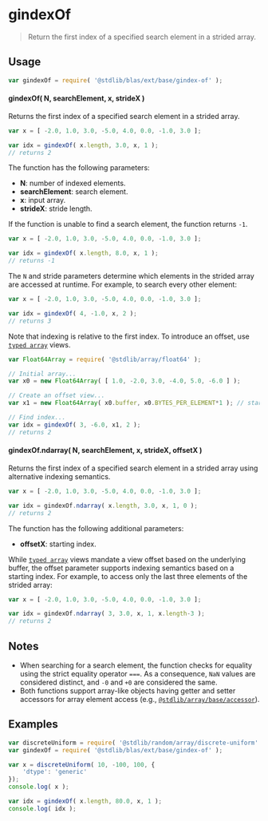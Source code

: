 <!--

@license Apache-2.0

Copyright (c) 2025 The Stdlib Authors.

Licensed under the Apache License, Version 2.0 (the "License");
you may not use this file except in compliance with the License.
You may obtain a copy of the License at

   http://www.apache.org/licenses/LICENSE-2.0

Unless required by applicable law or agreed to in writing, software
distributed under the License is distributed on an "AS IS" BASIS,
WITHOUT WARRANTIES OR CONDITIONS OF ANY KIND, either express or implied.
See the License for the specific language governing permissions and
limitations under the License.

-->

# gindexOf

> Return the first index of a specified search element in a strided array.

<!-- Section to include introductory text. Make sure to keep an empty line after the intro `section` element and another before the `/section` close. -->

<section class="intro">

</section>

<!-- /.intro -->

<!-- Package usage documentation. -->

<section class="usage">

## Usage

```javascript
var gindexOf = require( '@stdlib/blas/ext/base/gindex-of' );
```

#### gindexOf( N, searchElement, x, strideX )

Returns the first index of a specified search element in a strided array.

```javascript
var x = [ -2.0, 1.0, 3.0, -5.0, 4.0, 0.0, -1.0, 3.0 ];

var idx = gindexOf( x.length, 3.0, x, 1 );
// returns 2
```

The function has the following parameters:

-   **N**: number of indexed elements.
-   **searchElement**: search element.
-   **x**: input array.
-   **strideX**: stride length.

If the function is unable to find a search element, the function returns `-1`.

```javascript
var x = [ -2.0, 1.0, 3.0, -5.0, 4.0, 0.0, -1.0, 3.0 ];

var idx = gindexOf( x.length, 8.0, x, 1 );
// returns -1
```

The `N` and stride parameters determine which elements in the strided array are accessed at runtime. For example, to search every other element:

```javascript
var x = [ -2.0, 1.0, 3.0, -5.0, 4.0, 0.0, -1.0, 3.0 ];

var idx = gindexOf( 4, -1.0, x, 2 );
// returns 3
```

Note that indexing is relative to the first index. To introduce an offset, use [`typed array`][mdn-typed-array] views.

```javascript
var Float64Array = require( '@stdlib/array/float64' );

// Initial array...
var x0 = new Float64Array( [ 1.0, -2.0, 3.0, -4.0, 5.0, -6.0 ] );

// Create an offset view...
var x1 = new Float64Array( x0.buffer, x0.BYTES_PER_ELEMENT*1 ); // start at 2nd element

// Find index...
var idx = gindexOf( 3, -6.0, x1, 2 );
// returns 2
```

#### gindexOf.ndarray( N, searchElement, x, strideX, offsetX )

Returns the first index of a specified search element in a strided array using alternative indexing semantics.

```javascript
var x = [ -2.0, 1.0, 3.0, -5.0, 4.0, 0.0, -1.0, 3.0 ];

var idx = gindexOf.ndarray( x.length, 3.0, x, 1, 0 );
// returns 2
```

The function has the following additional parameters:

-   **offsetX**: starting index.

While [`typed array`][mdn-typed-array] views mandate a view offset based on the underlying buffer, the offset parameter supports indexing semantics based on a starting index. For example, to access only the last three elements of the strided array:

```javascript
var x = [ -2.0, 1.0, 3.0, -5.0, 4.0, 0.0, -1.0, 3.0 ];

var idx = gindexOf.ndarray( 3, 3.0, x, 1, x.length-3 );
// returns 2
```

</section>

<!-- /.usage -->

<!-- Package usage notes. Make sure to keep an empty line after the `section` element and another before the `/section` close. -->

<section class="notes">

## Notes

-   When searching for a search element, the function checks for equality using the strict equality operator `===`. As a consequence, `NaN` values are considered distinct, and `-0` and `+0` are considered the same.
-   Both functions support array-like objects having getter and setter accessors for array element access (e.g., [`@stdlib/array/base/accessor`][@stdlib/array/base/accessor]).

</section>

<!-- /.notes -->

<!-- Package usage examples. -->

<section class="examples">

## Examples

<!-- eslint no-undef: "error" -->

```javascript
var discreteUniform = require( '@stdlib/random/array/discrete-uniform' );
var gindexOf = require( '@stdlib/blas/ext/base/gindex-of' );

var x = discreteUniform( 10, -100, 100, {
    'dtype': 'generic'
});
console.log( x );

var idx = gindexOf( x.length, 80.0, x, 1 );
console.log( idx );
```

</section>

<!-- /.examples -->

<!-- Section to include cited references. If references are included, add a horizontal rule *before* the section. Make sure to keep an empty line after the `section` element and another before the `/section` close. -->

<section class="references">

</section>

<!-- /.references -->

<!-- Section for related `stdlib` packages. Do not manually edit this section, as it is automatically populated. -->

<section class="related">

</section>

<!-- /.related -->

<!-- Section for all links. Make sure to keep an empty line after the `section` element and another before the `/section` close. -->

<section class="links">

[mdn-typed-array]: https://developer.mozilla.org/en-US/docs/Web/JavaScript/Reference/Global_Objects/TypedArray

[@stdlib/array/base/accessor]: https://github.com/stdlib-js/array-base-accessor

</section>

<!-- /.links -->
